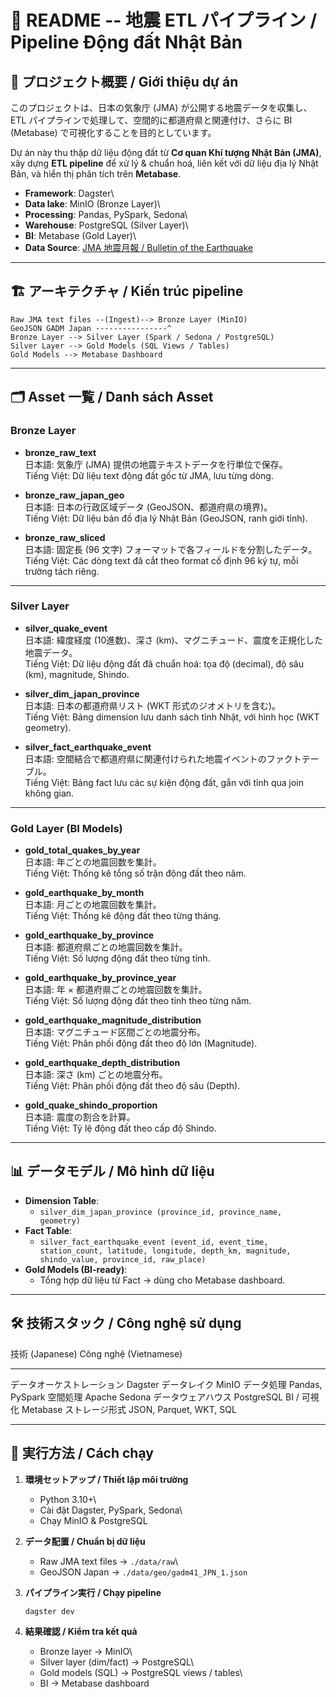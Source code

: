 # 📘 README -- 地震 ETL パイプライン / Pipeline Động đất Nhật Bản

## 🔎 プロジェクト概要 / Giới thiệu dự án

このプロジェクトは、日本の気象庁 (JMA) が公開する地震データを収集し、\
ETL パイプラインで処理して、空間的に都道府県と関連付け、さらに BI
(Metabase) で可視化することを目的としています。

Dự án này thu thập dữ liệu động đất từ **Cơ quan Khí tượng Nhật Bản
(JMA)**,\
xây dựng **ETL pipeline** để xử lý & chuẩn hoá, liên kết với dữ liệu địa
lý Nhật Bản, và hiển thị phân tích trên **Metabase**.

-   **Framework**: Dagster\
-   **Data lake**: MinIO (Bronze Layer)\
-   **Processing**: Pandas, PySpark, Sedona\
-   **Warehouse**: PostgreSQL (Silver Layer)\
-   **BI**: Metabase (Gold Layer)\
-   **Data Source**: [JMA 地震月報 / Bulletin of the
    Earthquake](https://www.data.jma.go.jp/eqev/data/bulletin/hypo.html#nheader)

------------------------------------------------------------------------

## 🏗️ アーキテクチャ / Kiến trúc pipeline

```
Raw JMA text files --(Ingest)--> Bronze Layer (MinIO)
GeoJSON GADM Japan ----------------^
Bronze Layer --> Silver Layer (Spark / Sedona / PostgreSQL)
Silver Layer --> Gold Models (SQL Views / Tables)
Gold Models --> Metabase Dashboard
```

------------------------------------------------------------------------

## 🗂️ Asset 一覧 / Danh sách Asset

### **Bronze Layer**

-   **bronze_raw_text**\
    日本語: 気象庁 (JMA) 提供の地震テキストデータを行単位で保存。\
    Tiếng Việt: Dữ liệu text động đất gốc từ JMA, lưu từng dòng.

-   **bronze_raw_japan_geo**\
    日本語: 日本の行政区域データ (GeoJSON、都道府県の境界)。\
    Tiếng Việt: Dữ liệu bản đồ địa lý Nhật Bản (GeoJSON, ranh giới
    tỉnh).

-   **bronze_raw_sliced**\
    日本語: 固定長 (96 文字)
    フォーマットで各フィールドを分割したデータ。\
    Tiếng Việt: Các dòng text đã cắt theo format cố định 96 ký tự, mỗi
    trường tách riêng.

------------------------------------------------------------------------

### **Silver Layer**

-   **silver_quake_event**\
    日本語: 緯度経度 (10進数)、深さ
    (km)、マグニチュード、震度を正規化した地震データ。\
    Tiếng Việt: Dữ liệu động đất đã chuẩn hoá: tọa độ (decimal), độ sâu
    (km), magnitude, Shindo.

-   **silver_dim_japan_province**\
    日本語: 日本の都道府県リスト (WKT 形式のジオメトリを含む)。\
    Tiếng Việt: Bảng dimension lưu danh sách tỉnh Nhật, với hình học
    (WKT geometry).

-   **silver_fact_earthquake_event**\
    日本語:
    空間結合で都道府県に関連付けられた地震イベントのファクトテーブル。\
    Tiếng Việt: Bảng fact lưu các sự kiện động đất, gắn với tỉnh qua
    join không gian.

------------------------------------------------------------------------

### **Gold Layer (BI Models)**

-   **gold_total_quakes_by_year**\
    日本語: 年ごとの地震回数を集計。\
    Tiếng Việt: Thống kê tổng số trận động đất theo năm.

-   **gold_earthquake_by_month**\
    日本語: 月ごとの地震回数を集計。\
    Tiếng Việt: Thống kê động đất theo từng tháng.

-   **gold_earthquake_by_province**\
    日本語: 都道府県ごとの地震回数を集計。\
    Tiếng Việt: Số lượng động đất theo từng tỉnh.

-   **gold_earthquake_by_province_year**\
    日本語: 年 × 都道府県ごとの地震回数を集計。\
    Tiếng Việt: Số lượng động đất theo tỉnh theo từng năm.

-   **gold_earthquake_magnitude_distribution**\
    日本語: マグニチュード区間ごとの地震分布。\
    Tiếng Việt: Phân phối động đất theo độ lớn (Magnitude).

-   **gold_earthquake_depth_distribution**\
    日本語: 深さ (km) ごとの地震分布。\
    Tiếng Việt: Phân phối động đất theo độ sâu (Depth).

-   **gold_quake_shindo_proportion**\
    日本語: 震度の割合を計算。\
    Tiếng Việt: Tỷ lệ động đất theo cấp độ Shindo.

------------------------------------------------------------------------

## 📊 データモデル / Mô hình dữ liệu

-   **Dimension Table**:
    -   `silver_dim_japan_province (province_id, province_name, geometry)`
-   **Fact Table**:
    -   `silver_fact_earthquake_event (event_id, event_time, station_count, latitude, longitude, depth_km, magnitude, shindo_value, province_id, raw_place)`
-   **Gold Models (BI-ready)**:
    -   Tổng hợp dữ liệu từ Fact → dùng cho Metabase dashboard.

------------------------------------------------------------------------

## 🛠️ 技術スタック / Công nghệ sử dụng

  技術 (Japanese)              Công nghệ (Vietnamese)
  ---------------------------- -------------------------
  データオーケストレーション   Dagster
  データレイク                 MinIO
  データ処理                   Pandas, PySpark
  空間処理                     Apache Sedona
  データウェアハウス           PostgreSQL
  BI / 可視化                  Metabase
  ストレージ形式               JSON, Parquet, WKT, SQL

------------------------------------------------------------------------

## 🚀 実行方法 / Cách chạy

1.  **環境セットアップ / Thiết lập môi trường**

    -   Python 3.10+\
    -   Cài đặt Dagster, PySpark, Sedona\
    -   Chạy MinIO & PostgreSQL

2.  **データ配置 / Chuẩn bị dữ liệu**

    -   Raw JMA text files → `./data/raw`\
    -   GeoJSON Japan → `./data/geo/gadm41_JPN_1.json`

3.  **パイプライン実行 / Chạy pipeline**

    ``` bash
    dagster dev
    ```

4.  **結果確認 / Kiểm tra kết quả**

    -   Bronze layer → MinIO\
    -   Silver layer (dim/fact) → PostgreSQL\
    -   Gold models (SQL) → PostgreSQL views / tables\
    -   BI → Metabase dashboard
